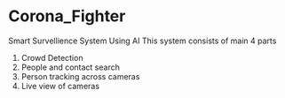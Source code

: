 # Corona_Fighter
Smart Survellience System Using AI
This system consists of main 4 parts
1. Crowd Detection
2. People and contact search
3. Person tracking across cameras
4. Live view of cameras
